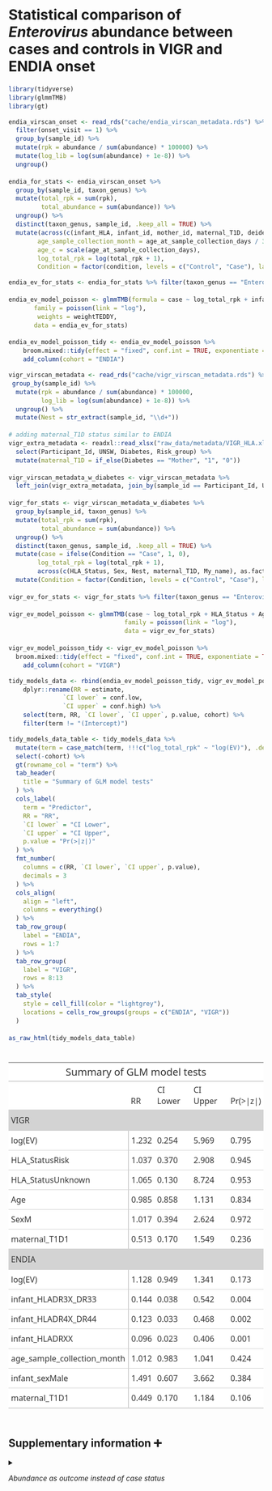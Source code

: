 
# Statistical comparison of *Enterovirus* abundance between cases and controls in VIGR and ENDIA onset

``` r
library(tidyverse)
library(glmmTMB)
library(gt)
```

``` r
endia_virscan_onset <- read_rds("cache/endia_virscan_metadata.rds") %>% 
  filter(onset_visit == 1) %>% 
  group_by(sample_id) %>% 
  mutate(rpk = abundance / sum(abundance) * 100000) %>% 
  mutate(log_lib = log(sum(abundance) + 1e-8)) %>% 
  ungroup()

endia_for_stats <- endia_virscan_onset %>% 
  group_by(sample_id, taxon_genus) %>% 
  mutate(total_rpk = sum(rpk),
         total_abundance = sum(abundance)) %>% 
  ungroup() %>% 
  distinct(taxon_genus, sample_id, .keep_all = TRUE) %>% 
  mutate(across(c(infant_HLA, infant_id, mother_id, maternal_T1D, deidentified_nest_id_new, infant_sex), as.factor),
        age_sample_collection_month = age_at_sample_collection_days / 365 * 12,
        age_c = scale(age_at_sample_collection_days),
        log_total_rpk = log(total_rpk + 1),
        Condition = factor(condition, levels = c("Control", "Case"), labels = c("Control", "Case")))
```

``` r
endia_ev_for_stats <- endia_for_stats %>% filter(taxon_genus == "Enterovirus")

endia_ev_model_poisson <- glmmTMB(formula = case ~ log_total_rpk + infant_HLA + age_sample_collection_month + infant_sex + maternal_T1D + (1|deidentified_nest_id_new) + (1|mother_id),
       family = poisson(link = "log"),
        weights = weightTEDDY,
       data = endia_ev_for_stats)

endia_ev_model_poisson_tidy <- endia_ev_model_poisson %>%
    broom.mixed::tidy(effect = "fixed", conf.int = TRUE, exponentiate = TRUE) %>% 
    add_column(cohort = "ENDIA")
```

``` r
vigr_virscan_metadata <- read_rds("cache/vigr_virscan_metadata.rds") %>% 
 group_by(sample_id) %>% 
  mutate(rpk = abundance / sum(abundance) * 100000,
         log_lib = log(sum(abundance) + 1e-8)) %>% 
  ungroup() %>% 
  mutate(Nest = str_extract(sample_id, "\\d+"))

# adding maternal_T1D status similar to ENDIA
vigr_extra_metadata <- readxl::read_xlsx("raw_data/metadata/VIGR_HLA.xlsx") %>% 
  select(Participant_Id, UNSW, Diabetes, Risk_group) %>% 
  mutate(maternal_T1D = if_else(Diabetes == "Mother", "1", "0"))

vigr_virscan_metadata_w_diabetes <- vigr_virscan_metadata %>% 
  left_join(vigr_extra_metadata, join_by(sample_id == Participant_Id, UNSW))

vigr_for_stats <- vigr_virscan_metadata_w_diabetes %>% 
  group_by(sample_id, taxon_genus) %>%
  mutate(total_rpk = sum(rpk),
         total_abundance = sum(abundance)) %>% 
  ungroup() %>% 
  distinct(taxon_genus, sample_id, .keep_all = TRUE) %>% 
  mutate(case = ifelse(Condition == "Case", 1, 0),
        log_total_rpk = log(total_rpk + 1),
        across(c(HLA_Status, Sex, Nest, maternal_T1D, My_name), as.factor)) %>% 
  mutate(Condition = factor(Condition, levels = c("Control", "Case"), labels = c("Control", "Case")))

vigr_ev_for_stats <- vigr_for_stats %>% filter(taxon_genus == "Enterovirus")

vigr_ev_model_poisson <- glmmTMB(case ~ log_total_rpk + HLA_Status + Age + Sex + maternal_T1D + (1|Nest) + (1|My_name),
                                family = poisson(link = "log"),
                                data = vigr_ev_for_stats)

vigr_ev_model_poisson_tidy <- vigr_ev_model_poisson %>%  
  broom.mixed::tidy(effect = "fixed", conf.int = TRUE, exponentiate = TRUE) %>% 
    add_column(cohort = "VIGR")
```

``` r
tidy_models_data <- rbind(endia_ev_model_poisson_tidy, vigr_ev_model_poisson_tidy) %>% 
    dplyr::rename(RR = estimate,
               `CI lower` = conf.low,
               `CI upper` = conf.high) %>% 
    select(term, RR, `CI lower`, `CI upper`, p.value, cohort) %>% 
    filter(term != "(Intercept)")
```

``` r
tidy_models_data_table <- tidy_models_data %>%
  mutate(term = case_match(term, !!!c("log_total_rpk" ~ "log(EV)"), .default = term)) %>% 
  select(-cohort) %>% 
  gt(rowname_col = "term") %>%
  tab_header(
    title = "Summary of GLM model tests"
  ) %>%
  cols_label(
    term = "Predictor",
    RR = "RR",
    `CI lower` = "CI Lower",
    `CI upper` = "CI Upper",
    p.value = "Pr(>|z|)"
  ) %>%
  fmt_number(
    columns = c(RR, `CI lower`, `CI upper`, p.value),
    decimals = 3
  ) %>%
  cols_align(
    align = "left",
    columns = everything()
  ) %>% 
  tab_row_group(
    label = "ENDIA",
    rows = 1:7
  ) %>% 
  tab_row_group(
    label = "VIGR",
    rows = 8:13
  ) %>% 
  tab_style(
    style = cell_fill(color = "lightgrey"),
    locations = cells_row_groups(groups = c("ENDIA", "VIGR"))
  )

as_raw_html(tidy_models_data_table)
```

<div id="glxpetxlek" style="padding-left:0px;padding-right:0px;padding-top:10px;padding-bottom:10px;overflow-x:auto;overflow-y:auto;width:auto;height:auto;">
  &#10;  <table class="gt_table" data-quarto-disable-processing="false" data-quarto-bootstrap="false" style="-webkit-font-smoothing: antialiased; -moz-osx-font-smoothing: grayscale; font-family: system-ui, 'Segoe UI', Roboto, Helvetica, Arial, sans-serif, 'Apple Color Emoji', 'Segoe UI Emoji', 'Segoe UI Symbol', 'Noto Color Emoji'; display: table; border-collapse: collapse; line-height: normal; margin-left: auto; margin-right: auto; color: #333333; font-size: 16px; font-weight: normal; font-style: normal; background-color: #FFFFFF; width: auto; border-top-style: solid; border-top-width: 2px; border-top-color: #A8A8A8; border-right-style: none; border-right-width: 2px; border-right-color: #D3D3D3; border-bottom-style: solid; border-bottom-width: 2px; border-bottom-color: #A8A8A8; border-left-style: none; border-left-width: 2px; border-left-color: #D3D3D3;" bgcolor="#FFFFFF">
  <thead style="border-style: none;">
    <tr class="gt_heading" style="border-style: none; background-color: #FFFFFF; text-align: center; border-bottom-color: #FFFFFF; border-left-style: none; border-left-width: 1px; border-left-color: #D3D3D3; border-right-style: none; border-right-width: 1px; border-right-color: #D3D3D3;" bgcolor="#FFFFFF" align="center">
      <td colspan="5" class="gt_heading gt_title gt_font_normal gt_bottom_border" style="border-style: none; color: #333333; font-size: 125%; padding-top: 4px; padding-bottom: 4px; padding-left: 5px; padding-right: 5px; background-color: #FFFFFF; text-align: center; border-left-style: none; border-left-width: 1px; border-left-color: #D3D3D3; border-right-style: none; border-right-width: 1px; border-right-color: #D3D3D3; border-bottom-style: solid; border-bottom-width: 2px; border-bottom-color: #D3D3D3; font-weight: normal;" bgcolor="#FFFFFF" align="center">Summary of GLM model tests</td>
    </tr>
    &#10;    <tr class="gt_col_headings" style="border-style: none; border-top-style: solid; border-top-width: 2px; border-top-color: #D3D3D3; border-bottom-style: solid; border-bottom-width: 2px; border-bottom-color: #D3D3D3; border-left-style: none; border-left-width: 1px; border-left-color: #D3D3D3; border-right-style: none; border-right-width: 1px; border-right-color: #D3D3D3;">
      <th class="gt_col_heading gt_columns_bottom_border gt_left" rowspan="1" colspan="1" scope="col" id="a::stub" style="border-style: none; color: #333333; background-color: #FFFFFF; font-size: 100%; font-weight: normal; text-transform: inherit; border-left-style: none; border-left-width: 1px; border-left-color: #D3D3D3; border-right-style: none; border-right-width: 1px; border-right-color: #D3D3D3; vertical-align: bottom; padding-top: 5px; padding-bottom: 6px; padding-left: 5px; padding-right: 5px; overflow-x: hidden; text-align: left;" bgcolor="#FFFFFF" valign="bottom" align="left"></th>
      <th class="gt_col_heading gt_columns_bottom_border gt_left" rowspan="1" colspan="1" scope="col" id="RR" style="border-style: none; color: #333333; background-color: #FFFFFF; font-size: 100%; font-weight: normal; text-transform: inherit; border-left-style: none; border-left-width: 1px; border-left-color: #D3D3D3; border-right-style: none; border-right-width: 1px; border-right-color: #D3D3D3; vertical-align: bottom; padding-top: 5px; padding-bottom: 6px; padding-left: 5px; padding-right: 5px; overflow-x: hidden; text-align: left;" bgcolor="#FFFFFF" valign="bottom" align="left">RR</th>
      <th class="gt_col_heading gt_columns_bottom_border gt_left" rowspan="1" colspan="1" scope="col" id="CI-lower" style="border-style: none; color: #333333; background-color: #FFFFFF; font-size: 100%; font-weight: normal; text-transform: inherit; border-left-style: none; border-left-width: 1px; border-left-color: #D3D3D3; border-right-style: none; border-right-width: 1px; border-right-color: #D3D3D3; vertical-align: bottom; padding-top: 5px; padding-bottom: 6px; padding-left: 5px; padding-right: 5px; overflow-x: hidden; text-align: left;" bgcolor="#FFFFFF" valign="bottom" align="left">CI Lower</th>
      <th class="gt_col_heading gt_columns_bottom_border gt_left" rowspan="1" colspan="1" scope="col" id="CI-upper" style="border-style: none; color: #333333; background-color: #FFFFFF; font-size: 100%; font-weight: normal; text-transform: inherit; border-left-style: none; border-left-width: 1px; border-left-color: #D3D3D3; border-right-style: none; border-right-width: 1px; border-right-color: #D3D3D3; vertical-align: bottom; padding-top: 5px; padding-bottom: 6px; padding-left: 5px; padding-right: 5px; overflow-x: hidden; text-align: left;" bgcolor="#FFFFFF" valign="bottom" align="left">CI Upper</th>
      <th class="gt_col_heading gt_columns_bottom_border gt_left" rowspan="1" colspan="1" scope="col" id="p.value" style="border-style: none; color: #333333; background-color: #FFFFFF; font-size: 100%; font-weight: normal; text-transform: inherit; border-left-style: none; border-left-width: 1px; border-left-color: #D3D3D3; border-right-style: none; border-right-width: 1px; border-right-color: #D3D3D3; vertical-align: bottom; padding-top: 5px; padding-bottom: 6px; padding-left: 5px; padding-right: 5px; overflow-x: hidden; text-align: left;" bgcolor="#FFFFFF" valign="bottom" align="left">Pr(&gt;|z|)</th>
    </tr>
  </thead>
  <tbody class="gt_table_body" style="border-style: none; border-top-style: solid; border-top-width: 2px; border-top-color: #D3D3D3; border-bottom-style: solid; border-bottom-width: 2px; border-bottom-color: #D3D3D3;">
    <tr class="gt_group_heading_row" style="border-style: none;">
      <th colspan="5" class="gt_group_heading" style="border-style: none; padding-top: 8px; padding-bottom: 8px; padding-left: 5px; padding-right: 5px; color: #333333; font-size: 100%; font-weight: initial; text-transform: inherit; border-top-style: solid; border-top-width: 2px; border-top-color: #D3D3D3; border-bottom-style: solid; border-bottom-width: 2px; border-bottom-color: #D3D3D3; border-left-style: none; border-left-width: 1px; border-left-color: #D3D3D3; border-right-style: none; border-right-width: 1px; border-right-color: #D3D3D3; vertical-align: middle; text-align: left; background-color: #D3D3D3;" scope="colgroup" id="VIGR" bgcolor="#D3D3D3" valign="middle" align="left">VIGR</th>
    </tr>
    <tr class="gt_row_group_first" style="border-style: none;"><th id="stub_1_1" scope="row" class="gt_row gt_left gt_stub" style="border-style: none; padding-top: 8px; padding-bottom: 8px; margin: 10px; border-top-style: solid; border-top-color: #D3D3D3; border-left-style: none; border-left-width: 1px; border-left-color: #D3D3D3; vertical-align: middle; overflow-x: hidden; color: #333333; background-color: #FFFFFF; font-size: 100%; font-weight: initial; text-transform: inherit; border-right-style: solid; border-right-width: 2px; border-right-color: #D3D3D3; padding-left: 5px; padding-right: 5px; text-align: left; border-top-width: 2px;" valign="middle" bgcolor="#FFFFFF" align="left">log(EV)</th>
<td headers="VIGR stub_1_1 RR" class="gt_row gt_left" style="border-style: none; padding-top: 8px; padding-bottom: 8px; padding-left: 5px; padding-right: 5px; margin: 10px; border-top-style: solid; border-top-color: #D3D3D3; border-left-style: none; border-left-width: 1px; border-left-color: #D3D3D3; border-right-style: none; border-right-width: 1px; border-right-color: #D3D3D3; vertical-align: middle; overflow-x: hidden; text-align: left; border-top-width: 2px;" valign="middle" align="left">1.232</td>
<td headers="VIGR stub_1_1 CI lower" class="gt_row gt_left" style="border-style: none; padding-top: 8px; padding-bottom: 8px; padding-left: 5px; padding-right: 5px; margin: 10px; border-top-style: solid; border-top-color: #D3D3D3; border-left-style: none; border-left-width: 1px; border-left-color: #D3D3D3; border-right-style: none; border-right-width: 1px; border-right-color: #D3D3D3; vertical-align: middle; overflow-x: hidden; text-align: left; border-top-width: 2px;" valign="middle" align="left">0.254</td>
<td headers="VIGR stub_1_1 CI upper" class="gt_row gt_left" style="border-style: none; padding-top: 8px; padding-bottom: 8px; padding-left: 5px; padding-right: 5px; margin: 10px; border-top-style: solid; border-top-color: #D3D3D3; border-left-style: none; border-left-width: 1px; border-left-color: #D3D3D3; border-right-style: none; border-right-width: 1px; border-right-color: #D3D3D3; vertical-align: middle; overflow-x: hidden; text-align: left; border-top-width: 2px;" valign="middle" align="left">5.969</td>
<td headers="VIGR stub_1_1 p.value" class="gt_row gt_left" style="border-style: none; padding-top: 8px; padding-bottom: 8px; padding-left: 5px; padding-right: 5px; margin: 10px; border-top-style: solid; border-top-color: #D3D3D3; border-left-style: none; border-left-width: 1px; border-left-color: #D3D3D3; border-right-style: none; border-right-width: 1px; border-right-color: #D3D3D3; vertical-align: middle; overflow-x: hidden; text-align: left; border-top-width: 2px;" valign="middle" align="left">0.795</td></tr>
    <tr style="border-style: none;"><th id="stub_1_2" scope="row" class="gt_row gt_left gt_stub" style="border-style: none; padding-top: 8px; padding-bottom: 8px; margin: 10px; border-top-style: solid; border-top-width: 1px; border-top-color: #D3D3D3; border-left-style: none; border-left-width: 1px; border-left-color: #D3D3D3; vertical-align: middle; overflow-x: hidden; color: #333333; background-color: #FFFFFF; font-size: 100%; font-weight: initial; text-transform: inherit; border-right-style: solid; border-right-width: 2px; border-right-color: #D3D3D3; padding-left: 5px; padding-right: 5px; text-align: left;" valign="middle" bgcolor="#FFFFFF" align="left">HLA_StatusRisk</th>
<td headers="VIGR stub_1_2 RR" class="gt_row gt_left" style="border-style: none; padding-top: 8px; padding-bottom: 8px; padding-left: 5px; padding-right: 5px; margin: 10px; border-top-style: solid; border-top-width: 1px; border-top-color: #D3D3D3; border-left-style: none; border-left-width: 1px; border-left-color: #D3D3D3; border-right-style: none; border-right-width: 1px; border-right-color: #D3D3D3; vertical-align: middle; overflow-x: hidden; text-align: left;" valign="middle" align="left">1.037</td>
<td headers="VIGR stub_1_2 CI lower" class="gt_row gt_left" style="border-style: none; padding-top: 8px; padding-bottom: 8px; padding-left: 5px; padding-right: 5px; margin: 10px; border-top-style: solid; border-top-width: 1px; border-top-color: #D3D3D3; border-left-style: none; border-left-width: 1px; border-left-color: #D3D3D3; border-right-style: none; border-right-width: 1px; border-right-color: #D3D3D3; vertical-align: middle; overflow-x: hidden; text-align: left;" valign="middle" align="left">0.370</td>
<td headers="VIGR stub_1_2 CI upper" class="gt_row gt_left" style="border-style: none; padding-top: 8px; padding-bottom: 8px; padding-left: 5px; padding-right: 5px; margin: 10px; border-top-style: solid; border-top-width: 1px; border-top-color: #D3D3D3; border-left-style: none; border-left-width: 1px; border-left-color: #D3D3D3; border-right-style: none; border-right-width: 1px; border-right-color: #D3D3D3; vertical-align: middle; overflow-x: hidden; text-align: left;" valign="middle" align="left">2.908</td>
<td headers="VIGR stub_1_2 p.value" class="gt_row gt_left" style="border-style: none; padding-top: 8px; padding-bottom: 8px; padding-left: 5px; padding-right: 5px; margin: 10px; border-top-style: solid; border-top-width: 1px; border-top-color: #D3D3D3; border-left-style: none; border-left-width: 1px; border-left-color: #D3D3D3; border-right-style: none; border-right-width: 1px; border-right-color: #D3D3D3; vertical-align: middle; overflow-x: hidden; text-align: left;" valign="middle" align="left">0.945</td></tr>
    <tr style="border-style: none;"><th id="stub_1_3" scope="row" class="gt_row gt_left gt_stub" style="border-style: none; padding-top: 8px; padding-bottom: 8px; margin: 10px; border-top-style: solid; border-top-width: 1px; border-top-color: #D3D3D3; border-left-style: none; border-left-width: 1px; border-left-color: #D3D3D3; vertical-align: middle; overflow-x: hidden; color: #333333; background-color: #FFFFFF; font-size: 100%; font-weight: initial; text-transform: inherit; border-right-style: solid; border-right-width: 2px; border-right-color: #D3D3D3; padding-left: 5px; padding-right: 5px; text-align: left;" valign="middle" bgcolor="#FFFFFF" align="left">HLA_StatusUnknown</th>
<td headers="VIGR stub_1_3 RR" class="gt_row gt_left" style="border-style: none; padding-top: 8px; padding-bottom: 8px; padding-left: 5px; padding-right: 5px; margin: 10px; border-top-style: solid; border-top-width: 1px; border-top-color: #D3D3D3; border-left-style: none; border-left-width: 1px; border-left-color: #D3D3D3; border-right-style: none; border-right-width: 1px; border-right-color: #D3D3D3; vertical-align: middle; overflow-x: hidden; text-align: left;" valign="middle" align="left">1.065</td>
<td headers="VIGR stub_1_3 CI lower" class="gt_row gt_left" style="border-style: none; padding-top: 8px; padding-bottom: 8px; padding-left: 5px; padding-right: 5px; margin: 10px; border-top-style: solid; border-top-width: 1px; border-top-color: #D3D3D3; border-left-style: none; border-left-width: 1px; border-left-color: #D3D3D3; border-right-style: none; border-right-width: 1px; border-right-color: #D3D3D3; vertical-align: middle; overflow-x: hidden; text-align: left;" valign="middle" align="left">0.130</td>
<td headers="VIGR stub_1_3 CI upper" class="gt_row gt_left" style="border-style: none; padding-top: 8px; padding-bottom: 8px; padding-left: 5px; padding-right: 5px; margin: 10px; border-top-style: solid; border-top-width: 1px; border-top-color: #D3D3D3; border-left-style: none; border-left-width: 1px; border-left-color: #D3D3D3; border-right-style: none; border-right-width: 1px; border-right-color: #D3D3D3; vertical-align: middle; overflow-x: hidden; text-align: left;" valign="middle" align="left">8.724</td>
<td headers="VIGR stub_1_3 p.value" class="gt_row gt_left" style="border-style: none; padding-top: 8px; padding-bottom: 8px; padding-left: 5px; padding-right: 5px; margin: 10px; border-top-style: solid; border-top-width: 1px; border-top-color: #D3D3D3; border-left-style: none; border-left-width: 1px; border-left-color: #D3D3D3; border-right-style: none; border-right-width: 1px; border-right-color: #D3D3D3; vertical-align: middle; overflow-x: hidden; text-align: left;" valign="middle" align="left">0.953</td></tr>
    <tr style="border-style: none;"><th id="stub_1_4" scope="row" class="gt_row gt_left gt_stub" style="border-style: none; padding-top: 8px; padding-bottom: 8px; margin: 10px; border-top-style: solid; border-top-width: 1px; border-top-color: #D3D3D3; border-left-style: none; border-left-width: 1px; border-left-color: #D3D3D3; vertical-align: middle; overflow-x: hidden; color: #333333; background-color: #FFFFFF; font-size: 100%; font-weight: initial; text-transform: inherit; border-right-style: solid; border-right-width: 2px; border-right-color: #D3D3D3; padding-left: 5px; padding-right: 5px; text-align: left;" valign="middle" bgcolor="#FFFFFF" align="left">Age</th>
<td headers="VIGR stub_1_4 RR" class="gt_row gt_left" style="border-style: none; padding-top: 8px; padding-bottom: 8px; padding-left: 5px; padding-right: 5px; margin: 10px; border-top-style: solid; border-top-width: 1px; border-top-color: #D3D3D3; border-left-style: none; border-left-width: 1px; border-left-color: #D3D3D3; border-right-style: none; border-right-width: 1px; border-right-color: #D3D3D3; vertical-align: middle; overflow-x: hidden; text-align: left;" valign="middle" align="left">0.985</td>
<td headers="VIGR stub_1_4 CI lower" class="gt_row gt_left" style="border-style: none; padding-top: 8px; padding-bottom: 8px; padding-left: 5px; padding-right: 5px; margin: 10px; border-top-style: solid; border-top-width: 1px; border-top-color: #D3D3D3; border-left-style: none; border-left-width: 1px; border-left-color: #D3D3D3; border-right-style: none; border-right-width: 1px; border-right-color: #D3D3D3; vertical-align: middle; overflow-x: hidden; text-align: left;" valign="middle" align="left">0.858</td>
<td headers="VIGR stub_1_4 CI upper" class="gt_row gt_left" style="border-style: none; padding-top: 8px; padding-bottom: 8px; padding-left: 5px; padding-right: 5px; margin: 10px; border-top-style: solid; border-top-width: 1px; border-top-color: #D3D3D3; border-left-style: none; border-left-width: 1px; border-left-color: #D3D3D3; border-right-style: none; border-right-width: 1px; border-right-color: #D3D3D3; vertical-align: middle; overflow-x: hidden; text-align: left;" valign="middle" align="left">1.131</td>
<td headers="VIGR stub_1_4 p.value" class="gt_row gt_left" style="border-style: none; padding-top: 8px; padding-bottom: 8px; padding-left: 5px; padding-right: 5px; margin: 10px; border-top-style: solid; border-top-width: 1px; border-top-color: #D3D3D3; border-left-style: none; border-left-width: 1px; border-left-color: #D3D3D3; border-right-style: none; border-right-width: 1px; border-right-color: #D3D3D3; vertical-align: middle; overflow-x: hidden; text-align: left;" valign="middle" align="left">0.834</td></tr>
    <tr style="border-style: none;"><th id="stub_1_5" scope="row" class="gt_row gt_left gt_stub" style="border-style: none; padding-top: 8px; padding-bottom: 8px; margin: 10px; border-top-style: solid; border-top-width: 1px; border-top-color: #D3D3D3; border-left-style: none; border-left-width: 1px; border-left-color: #D3D3D3; vertical-align: middle; overflow-x: hidden; color: #333333; background-color: #FFFFFF; font-size: 100%; font-weight: initial; text-transform: inherit; border-right-style: solid; border-right-width: 2px; border-right-color: #D3D3D3; padding-left: 5px; padding-right: 5px; text-align: left;" valign="middle" bgcolor="#FFFFFF" align="left">SexM</th>
<td headers="VIGR stub_1_5 RR" class="gt_row gt_left" style="border-style: none; padding-top: 8px; padding-bottom: 8px; padding-left: 5px; padding-right: 5px; margin: 10px; border-top-style: solid; border-top-width: 1px; border-top-color: #D3D3D3; border-left-style: none; border-left-width: 1px; border-left-color: #D3D3D3; border-right-style: none; border-right-width: 1px; border-right-color: #D3D3D3; vertical-align: middle; overflow-x: hidden; text-align: left;" valign="middle" align="left">1.017</td>
<td headers="VIGR stub_1_5 CI lower" class="gt_row gt_left" style="border-style: none; padding-top: 8px; padding-bottom: 8px; padding-left: 5px; padding-right: 5px; margin: 10px; border-top-style: solid; border-top-width: 1px; border-top-color: #D3D3D3; border-left-style: none; border-left-width: 1px; border-left-color: #D3D3D3; border-right-style: none; border-right-width: 1px; border-right-color: #D3D3D3; vertical-align: middle; overflow-x: hidden; text-align: left;" valign="middle" align="left">0.394</td>
<td headers="VIGR stub_1_5 CI upper" class="gt_row gt_left" style="border-style: none; padding-top: 8px; padding-bottom: 8px; padding-left: 5px; padding-right: 5px; margin: 10px; border-top-style: solid; border-top-width: 1px; border-top-color: #D3D3D3; border-left-style: none; border-left-width: 1px; border-left-color: #D3D3D3; border-right-style: none; border-right-width: 1px; border-right-color: #D3D3D3; vertical-align: middle; overflow-x: hidden; text-align: left;" valign="middle" align="left">2.624</td>
<td headers="VIGR stub_1_5 p.value" class="gt_row gt_left" style="border-style: none; padding-top: 8px; padding-bottom: 8px; padding-left: 5px; padding-right: 5px; margin: 10px; border-top-style: solid; border-top-width: 1px; border-top-color: #D3D3D3; border-left-style: none; border-left-width: 1px; border-left-color: #D3D3D3; border-right-style: none; border-right-width: 1px; border-right-color: #D3D3D3; vertical-align: middle; overflow-x: hidden; text-align: left;" valign="middle" align="left">0.972</td></tr>
    <tr style="border-style: none;"><th id="stub_1_6" scope="row" class="gt_row gt_left gt_stub" style="border-style: none; padding-top: 8px; padding-bottom: 8px; margin: 10px; border-top-style: solid; border-top-width: 1px; border-top-color: #D3D3D3; border-left-style: none; border-left-width: 1px; border-left-color: #D3D3D3; vertical-align: middle; overflow-x: hidden; color: #333333; background-color: #FFFFFF; font-size: 100%; font-weight: initial; text-transform: inherit; border-right-style: solid; border-right-width: 2px; border-right-color: #D3D3D3; padding-left: 5px; padding-right: 5px; text-align: left;" valign="middle" bgcolor="#FFFFFF" align="left">maternal_T1D1</th>
<td headers="VIGR stub_1_6 RR" class="gt_row gt_left" style="border-style: none; padding-top: 8px; padding-bottom: 8px; padding-left: 5px; padding-right: 5px; margin: 10px; border-top-style: solid; border-top-width: 1px; border-top-color: #D3D3D3; border-left-style: none; border-left-width: 1px; border-left-color: #D3D3D3; border-right-style: none; border-right-width: 1px; border-right-color: #D3D3D3; vertical-align: middle; overflow-x: hidden; text-align: left;" valign="middle" align="left">0.513</td>
<td headers="VIGR stub_1_6 CI lower" class="gt_row gt_left" style="border-style: none; padding-top: 8px; padding-bottom: 8px; padding-left: 5px; padding-right: 5px; margin: 10px; border-top-style: solid; border-top-width: 1px; border-top-color: #D3D3D3; border-left-style: none; border-left-width: 1px; border-left-color: #D3D3D3; border-right-style: none; border-right-width: 1px; border-right-color: #D3D3D3; vertical-align: middle; overflow-x: hidden; text-align: left;" valign="middle" align="left">0.170</td>
<td headers="VIGR stub_1_6 CI upper" class="gt_row gt_left" style="border-style: none; padding-top: 8px; padding-bottom: 8px; padding-left: 5px; padding-right: 5px; margin: 10px; border-top-style: solid; border-top-width: 1px; border-top-color: #D3D3D3; border-left-style: none; border-left-width: 1px; border-left-color: #D3D3D3; border-right-style: none; border-right-width: 1px; border-right-color: #D3D3D3; vertical-align: middle; overflow-x: hidden; text-align: left;" valign="middle" align="left">1.549</td>
<td headers="VIGR stub_1_6 p.value" class="gt_row gt_left" style="border-style: none; padding-top: 8px; padding-bottom: 8px; padding-left: 5px; padding-right: 5px; margin: 10px; border-top-style: solid; border-top-width: 1px; border-top-color: #D3D3D3; border-left-style: none; border-left-width: 1px; border-left-color: #D3D3D3; border-right-style: none; border-right-width: 1px; border-right-color: #D3D3D3; vertical-align: middle; overflow-x: hidden; text-align: left;" valign="middle" align="left">0.236</td></tr>
    <tr class="gt_group_heading_row" style="border-style: none;">
      <th colspan="5" class="gt_group_heading" style="border-style: none; padding-top: 8px; padding-bottom: 8px; padding-left: 5px; padding-right: 5px; color: #333333; font-size: 100%; font-weight: initial; text-transform: inherit; border-top-style: solid; border-top-width: 2px; border-top-color: #D3D3D3; border-bottom-style: solid; border-bottom-width: 2px; border-bottom-color: #D3D3D3; border-left-style: none; border-left-width: 1px; border-left-color: #D3D3D3; border-right-style: none; border-right-width: 1px; border-right-color: #D3D3D3; vertical-align: middle; text-align: left; background-color: #D3D3D3;" scope="colgroup" id="ENDIA" bgcolor="#D3D3D3" valign="middle" align="left">ENDIA</th>
    </tr>
    <tr class="gt_row_group_first" style="border-style: none;"><th id="stub_1_7" scope="row" class="gt_row gt_left gt_stub" style="border-style: none; padding-top: 8px; padding-bottom: 8px; margin: 10px; border-top-style: solid; border-top-color: #D3D3D3; border-left-style: none; border-left-width: 1px; border-left-color: #D3D3D3; vertical-align: middle; overflow-x: hidden; color: #333333; background-color: #FFFFFF; font-size: 100%; font-weight: initial; text-transform: inherit; border-right-style: solid; border-right-width: 2px; border-right-color: #D3D3D3; padding-left: 5px; padding-right: 5px; text-align: left; border-top-width: 2px;" valign="middle" bgcolor="#FFFFFF" align="left">log(EV)</th>
<td headers="ENDIA stub_1_7 RR" class="gt_row gt_left" style="border-style: none; padding-top: 8px; padding-bottom: 8px; padding-left: 5px; padding-right: 5px; margin: 10px; border-top-style: solid; border-top-color: #D3D3D3; border-left-style: none; border-left-width: 1px; border-left-color: #D3D3D3; border-right-style: none; border-right-width: 1px; border-right-color: #D3D3D3; vertical-align: middle; overflow-x: hidden; text-align: left; border-top-width: 2px;" valign="middle" align="left">1.128</td>
<td headers="ENDIA stub_1_7 CI lower" class="gt_row gt_left" style="border-style: none; padding-top: 8px; padding-bottom: 8px; padding-left: 5px; padding-right: 5px; margin: 10px; border-top-style: solid; border-top-color: #D3D3D3; border-left-style: none; border-left-width: 1px; border-left-color: #D3D3D3; border-right-style: none; border-right-width: 1px; border-right-color: #D3D3D3; vertical-align: middle; overflow-x: hidden; text-align: left; border-top-width: 2px;" valign="middle" align="left">0.949</td>
<td headers="ENDIA stub_1_7 CI upper" class="gt_row gt_left" style="border-style: none; padding-top: 8px; padding-bottom: 8px; padding-left: 5px; padding-right: 5px; margin: 10px; border-top-style: solid; border-top-color: #D3D3D3; border-left-style: none; border-left-width: 1px; border-left-color: #D3D3D3; border-right-style: none; border-right-width: 1px; border-right-color: #D3D3D3; vertical-align: middle; overflow-x: hidden; text-align: left; border-top-width: 2px;" valign="middle" align="left">1.341</td>
<td headers="ENDIA stub_1_7 p.value" class="gt_row gt_left" style="border-style: none; padding-top: 8px; padding-bottom: 8px; padding-left: 5px; padding-right: 5px; margin: 10px; border-top-style: solid; border-top-color: #D3D3D3; border-left-style: none; border-left-width: 1px; border-left-color: #D3D3D3; border-right-style: none; border-right-width: 1px; border-right-color: #D3D3D3; vertical-align: middle; overflow-x: hidden; text-align: left; border-top-width: 2px;" valign="middle" align="left">0.173</td></tr>
    <tr style="border-style: none;"><th id="stub_1_8" scope="row" class="gt_row gt_left gt_stub" style="border-style: none; padding-top: 8px; padding-bottom: 8px; margin: 10px; border-top-style: solid; border-top-width: 1px; border-top-color: #D3D3D3; border-left-style: none; border-left-width: 1px; border-left-color: #D3D3D3; vertical-align: middle; overflow-x: hidden; color: #333333; background-color: #FFFFFF; font-size: 100%; font-weight: initial; text-transform: inherit; border-right-style: solid; border-right-width: 2px; border-right-color: #D3D3D3; padding-left: 5px; padding-right: 5px; text-align: left;" valign="middle" bgcolor="#FFFFFF" align="left">infant_HLADR3X_DR33</th>
<td headers="ENDIA stub_1_8 RR" class="gt_row gt_left" style="border-style: none; padding-top: 8px; padding-bottom: 8px; padding-left: 5px; padding-right: 5px; margin: 10px; border-top-style: solid; border-top-width: 1px; border-top-color: #D3D3D3; border-left-style: none; border-left-width: 1px; border-left-color: #D3D3D3; border-right-style: none; border-right-width: 1px; border-right-color: #D3D3D3; vertical-align: middle; overflow-x: hidden; text-align: left;" valign="middle" align="left">0.144</td>
<td headers="ENDIA stub_1_8 CI lower" class="gt_row gt_left" style="border-style: none; padding-top: 8px; padding-bottom: 8px; padding-left: 5px; padding-right: 5px; margin: 10px; border-top-style: solid; border-top-width: 1px; border-top-color: #D3D3D3; border-left-style: none; border-left-width: 1px; border-left-color: #D3D3D3; border-right-style: none; border-right-width: 1px; border-right-color: #D3D3D3; vertical-align: middle; overflow-x: hidden; text-align: left;" valign="middle" align="left">0.038</td>
<td headers="ENDIA stub_1_8 CI upper" class="gt_row gt_left" style="border-style: none; padding-top: 8px; padding-bottom: 8px; padding-left: 5px; padding-right: 5px; margin: 10px; border-top-style: solid; border-top-width: 1px; border-top-color: #D3D3D3; border-left-style: none; border-left-width: 1px; border-left-color: #D3D3D3; border-right-style: none; border-right-width: 1px; border-right-color: #D3D3D3; vertical-align: middle; overflow-x: hidden; text-align: left;" valign="middle" align="left">0.542</td>
<td headers="ENDIA stub_1_8 p.value" class="gt_row gt_left" style="border-style: none; padding-top: 8px; padding-bottom: 8px; padding-left: 5px; padding-right: 5px; margin: 10px; border-top-style: solid; border-top-width: 1px; border-top-color: #D3D3D3; border-left-style: none; border-left-width: 1px; border-left-color: #D3D3D3; border-right-style: none; border-right-width: 1px; border-right-color: #D3D3D3; vertical-align: middle; overflow-x: hidden; text-align: left;" valign="middle" align="left">0.004</td></tr>
    <tr style="border-style: none;"><th id="stub_1_9" scope="row" class="gt_row gt_left gt_stub" style="border-style: none; padding-top: 8px; padding-bottom: 8px; margin: 10px; border-top-style: solid; border-top-width: 1px; border-top-color: #D3D3D3; border-left-style: none; border-left-width: 1px; border-left-color: #D3D3D3; vertical-align: middle; overflow-x: hidden; color: #333333; background-color: #FFFFFF; font-size: 100%; font-weight: initial; text-transform: inherit; border-right-style: solid; border-right-width: 2px; border-right-color: #D3D3D3; padding-left: 5px; padding-right: 5px; text-align: left;" valign="middle" bgcolor="#FFFFFF" align="left">infant_HLADR4X_DR44</th>
<td headers="ENDIA stub_1_9 RR" class="gt_row gt_left" style="border-style: none; padding-top: 8px; padding-bottom: 8px; padding-left: 5px; padding-right: 5px; margin: 10px; border-top-style: solid; border-top-width: 1px; border-top-color: #D3D3D3; border-left-style: none; border-left-width: 1px; border-left-color: #D3D3D3; border-right-style: none; border-right-width: 1px; border-right-color: #D3D3D3; vertical-align: middle; overflow-x: hidden; text-align: left;" valign="middle" align="left">0.123</td>
<td headers="ENDIA stub_1_9 CI lower" class="gt_row gt_left" style="border-style: none; padding-top: 8px; padding-bottom: 8px; padding-left: 5px; padding-right: 5px; margin: 10px; border-top-style: solid; border-top-width: 1px; border-top-color: #D3D3D3; border-left-style: none; border-left-width: 1px; border-left-color: #D3D3D3; border-right-style: none; border-right-width: 1px; border-right-color: #D3D3D3; vertical-align: middle; overflow-x: hidden; text-align: left;" valign="middle" align="left">0.033</td>
<td headers="ENDIA stub_1_9 CI upper" class="gt_row gt_left" style="border-style: none; padding-top: 8px; padding-bottom: 8px; padding-left: 5px; padding-right: 5px; margin: 10px; border-top-style: solid; border-top-width: 1px; border-top-color: #D3D3D3; border-left-style: none; border-left-width: 1px; border-left-color: #D3D3D3; border-right-style: none; border-right-width: 1px; border-right-color: #D3D3D3; vertical-align: middle; overflow-x: hidden; text-align: left;" valign="middle" align="left">0.468</td>
<td headers="ENDIA stub_1_9 p.value" class="gt_row gt_left" style="border-style: none; padding-top: 8px; padding-bottom: 8px; padding-left: 5px; padding-right: 5px; margin: 10px; border-top-style: solid; border-top-width: 1px; border-top-color: #D3D3D3; border-left-style: none; border-left-width: 1px; border-left-color: #D3D3D3; border-right-style: none; border-right-width: 1px; border-right-color: #D3D3D3; vertical-align: middle; overflow-x: hidden; text-align: left;" valign="middle" align="left">0.002</td></tr>
    <tr style="border-style: none;"><th id="stub_1_10" scope="row" class="gt_row gt_left gt_stub" style="border-style: none; padding-top: 8px; padding-bottom: 8px; margin: 10px; border-top-style: solid; border-top-width: 1px; border-top-color: #D3D3D3; border-left-style: none; border-left-width: 1px; border-left-color: #D3D3D3; vertical-align: middle; overflow-x: hidden; color: #333333; background-color: #FFFFFF; font-size: 100%; font-weight: initial; text-transform: inherit; border-right-style: solid; border-right-width: 2px; border-right-color: #D3D3D3; padding-left: 5px; padding-right: 5px; text-align: left;" valign="middle" bgcolor="#FFFFFF" align="left">infant_HLADRXX</th>
<td headers="ENDIA stub_1_10 RR" class="gt_row gt_left" style="border-style: none; padding-top: 8px; padding-bottom: 8px; padding-left: 5px; padding-right: 5px; margin: 10px; border-top-style: solid; border-top-width: 1px; border-top-color: #D3D3D3; border-left-style: none; border-left-width: 1px; border-left-color: #D3D3D3; border-right-style: none; border-right-width: 1px; border-right-color: #D3D3D3; vertical-align: middle; overflow-x: hidden; text-align: left;" valign="middle" align="left">0.096</td>
<td headers="ENDIA stub_1_10 CI lower" class="gt_row gt_left" style="border-style: none; padding-top: 8px; padding-bottom: 8px; padding-left: 5px; padding-right: 5px; margin: 10px; border-top-style: solid; border-top-width: 1px; border-top-color: #D3D3D3; border-left-style: none; border-left-width: 1px; border-left-color: #D3D3D3; border-right-style: none; border-right-width: 1px; border-right-color: #D3D3D3; vertical-align: middle; overflow-x: hidden; text-align: left;" valign="middle" align="left">0.023</td>
<td headers="ENDIA stub_1_10 CI upper" class="gt_row gt_left" style="border-style: none; padding-top: 8px; padding-bottom: 8px; padding-left: 5px; padding-right: 5px; margin: 10px; border-top-style: solid; border-top-width: 1px; border-top-color: #D3D3D3; border-left-style: none; border-left-width: 1px; border-left-color: #D3D3D3; border-right-style: none; border-right-width: 1px; border-right-color: #D3D3D3; vertical-align: middle; overflow-x: hidden; text-align: left;" valign="middle" align="left">0.406</td>
<td headers="ENDIA stub_1_10 p.value" class="gt_row gt_left" style="border-style: none; padding-top: 8px; padding-bottom: 8px; padding-left: 5px; padding-right: 5px; margin: 10px; border-top-style: solid; border-top-width: 1px; border-top-color: #D3D3D3; border-left-style: none; border-left-width: 1px; border-left-color: #D3D3D3; border-right-style: none; border-right-width: 1px; border-right-color: #D3D3D3; vertical-align: middle; overflow-x: hidden; text-align: left;" valign="middle" align="left">0.001</td></tr>
    <tr style="border-style: none;"><th id="stub_1_11" scope="row" class="gt_row gt_left gt_stub" style="border-style: none; padding-top: 8px; padding-bottom: 8px; margin: 10px; border-top-style: solid; border-top-width: 1px; border-top-color: #D3D3D3; border-left-style: none; border-left-width: 1px; border-left-color: #D3D3D3; vertical-align: middle; overflow-x: hidden; color: #333333; background-color: #FFFFFF; font-size: 100%; font-weight: initial; text-transform: inherit; border-right-style: solid; border-right-width: 2px; border-right-color: #D3D3D3; padding-left: 5px; padding-right: 5px; text-align: left;" valign="middle" bgcolor="#FFFFFF" align="left">age_sample_collection_month</th>
<td headers="ENDIA stub_1_11 RR" class="gt_row gt_left" style="border-style: none; padding-top: 8px; padding-bottom: 8px; padding-left: 5px; padding-right: 5px; margin: 10px; border-top-style: solid; border-top-width: 1px; border-top-color: #D3D3D3; border-left-style: none; border-left-width: 1px; border-left-color: #D3D3D3; border-right-style: none; border-right-width: 1px; border-right-color: #D3D3D3; vertical-align: middle; overflow-x: hidden; text-align: left;" valign="middle" align="left">1.012</td>
<td headers="ENDIA stub_1_11 CI lower" class="gt_row gt_left" style="border-style: none; padding-top: 8px; padding-bottom: 8px; padding-left: 5px; padding-right: 5px; margin: 10px; border-top-style: solid; border-top-width: 1px; border-top-color: #D3D3D3; border-left-style: none; border-left-width: 1px; border-left-color: #D3D3D3; border-right-style: none; border-right-width: 1px; border-right-color: #D3D3D3; vertical-align: middle; overflow-x: hidden; text-align: left;" valign="middle" align="left">0.983</td>
<td headers="ENDIA stub_1_11 CI upper" class="gt_row gt_left" style="border-style: none; padding-top: 8px; padding-bottom: 8px; padding-left: 5px; padding-right: 5px; margin: 10px; border-top-style: solid; border-top-width: 1px; border-top-color: #D3D3D3; border-left-style: none; border-left-width: 1px; border-left-color: #D3D3D3; border-right-style: none; border-right-width: 1px; border-right-color: #D3D3D3; vertical-align: middle; overflow-x: hidden; text-align: left;" valign="middle" align="left">1.041</td>
<td headers="ENDIA stub_1_11 p.value" class="gt_row gt_left" style="border-style: none; padding-top: 8px; padding-bottom: 8px; padding-left: 5px; padding-right: 5px; margin: 10px; border-top-style: solid; border-top-width: 1px; border-top-color: #D3D3D3; border-left-style: none; border-left-width: 1px; border-left-color: #D3D3D3; border-right-style: none; border-right-width: 1px; border-right-color: #D3D3D3; vertical-align: middle; overflow-x: hidden; text-align: left;" valign="middle" align="left">0.424</td></tr>
    <tr style="border-style: none;"><th id="stub_1_12" scope="row" class="gt_row gt_left gt_stub" style="border-style: none; padding-top: 8px; padding-bottom: 8px; margin: 10px; border-top-style: solid; border-top-width: 1px; border-top-color: #D3D3D3; border-left-style: none; border-left-width: 1px; border-left-color: #D3D3D3; vertical-align: middle; overflow-x: hidden; color: #333333; background-color: #FFFFFF; font-size: 100%; font-weight: initial; text-transform: inherit; border-right-style: solid; border-right-width: 2px; border-right-color: #D3D3D3; padding-left: 5px; padding-right: 5px; text-align: left;" valign="middle" bgcolor="#FFFFFF" align="left">infant_sexMale</th>
<td headers="ENDIA stub_1_12 RR" class="gt_row gt_left" style="border-style: none; padding-top: 8px; padding-bottom: 8px; padding-left: 5px; padding-right: 5px; margin: 10px; border-top-style: solid; border-top-width: 1px; border-top-color: #D3D3D3; border-left-style: none; border-left-width: 1px; border-left-color: #D3D3D3; border-right-style: none; border-right-width: 1px; border-right-color: #D3D3D3; vertical-align: middle; overflow-x: hidden; text-align: left;" valign="middle" align="left">1.491</td>
<td headers="ENDIA stub_1_12 CI lower" class="gt_row gt_left" style="border-style: none; padding-top: 8px; padding-bottom: 8px; padding-left: 5px; padding-right: 5px; margin: 10px; border-top-style: solid; border-top-width: 1px; border-top-color: #D3D3D3; border-left-style: none; border-left-width: 1px; border-left-color: #D3D3D3; border-right-style: none; border-right-width: 1px; border-right-color: #D3D3D3; vertical-align: middle; overflow-x: hidden; text-align: left;" valign="middle" align="left">0.607</td>
<td headers="ENDIA stub_1_12 CI upper" class="gt_row gt_left" style="border-style: none; padding-top: 8px; padding-bottom: 8px; padding-left: 5px; padding-right: 5px; margin: 10px; border-top-style: solid; border-top-width: 1px; border-top-color: #D3D3D3; border-left-style: none; border-left-width: 1px; border-left-color: #D3D3D3; border-right-style: none; border-right-width: 1px; border-right-color: #D3D3D3; vertical-align: middle; overflow-x: hidden; text-align: left;" valign="middle" align="left">3.662</td>
<td headers="ENDIA stub_1_12 p.value" class="gt_row gt_left" style="border-style: none; padding-top: 8px; padding-bottom: 8px; padding-left: 5px; padding-right: 5px; margin: 10px; border-top-style: solid; border-top-width: 1px; border-top-color: #D3D3D3; border-left-style: none; border-left-width: 1px; border-left-color: #D3D3D3; border-right-style: none; border-right-width: 1px; border-right-color: #D3D3D3; vertical-align: middle; overflow-x: hidden; text-align: left;" valign="middle" align="left">0.384</td></tr>
    <tr style="border-style: none;"><th id="stub_1_13" scope="row" class="gt_row gt_left gt_stub" style="border-style: none; padding-top: 8px; padding-bottom: 8px; margin: 10px; border-top-style: solid; border-top-width: 1px; border-top-color: #D3D3D3; border-left-style: none; border-left-width: 1px; border-left-color: #D3D3D3; vertical-align: middle; overflow-x: hidden; color: #333333; background-color: #FFFFFF; font-size: 100%; font-weight: initial; text-transform: inherit; border-right-style: solid; border-right-width: 2px; border-right-color: #D3D3D3; padding-left: 5px; padding-right: 5px; text-align: left;" valign="middle" bgcolor="#FFFFFF" align="left">maternal_T1D1</th>
<td headers="ENDIA stub_1_13 RR" class="gt_row gt_left" style="border-style: none; padding-top: 8px; padding-bottom: 8px; padding-left: 5px; padding-right: 5px; margin: 10px; border-top-style: solid; border-top-width: 1px; border-top-color: #D3D3D3; border-left-style: none; border-left-width: 1px; border-left-color: #D3D3D3; border-right-style: none; border-right-width: 1px; border-right-color: #D3D3D3; vertical-align: middle; overflow-x: hidden; text-align: left;" valign="middle" align="left">0.449</td>
<td headers="ENDIA stub_1_13 CI lower" class="gt_row gt_left" style="border-style: none; padding-top: 8px; padding-bottom: 8px; padding-left: 5px; padding-right: 5px; margin: 10px; border-top-style: solid; border-top-width: 1px; border-top-color: #D3D3D3; border-left-style: none; border-left-width: 1px; border-left-color: #D3D3D3; border-right-style: none; border-right-width: 1px; border-right-color: #D3D3D3; vertical-align: middle; overflow-x: hidden; text-align: left;" valign="middle" align="left">0.170</td>
<td headers="ENDIA stub_1_13 CI upper" class="gt_row gt_left" style="border-style: none; padding-top: 8px; padding-bottom: 8px; padding-left: 5px; padding-right: 5px; margin: 10px; border-top-style: solid; border-top-width: 1px; border-top-color: #D3D3D3; border-left-style: none; border-left-width: 1px; border-left-color: #D3D3D3; border-right-style: none; border-right-width: 1px; border-right-color: #D3D3D3; vertical-align: middle; overflow-x: hidden; text-align: left;" valign="middle" align="left">1.184</td>
<td headers="ENDIA stub_1_13 p.value" class="gt_row gt_left" style="border-style: none; padding-top: 8px; padding-bottom: 8px; padding-left: 5px; padding-right: 5px; margin: 10px; border-top-style: solid; border-top-width: 1px; border-top-color: #D3D3D3; border-left-style: none; border-left-width: 1px; border-left-color: #D3D3D3; border-right-style: none; border-right-width: 1px; border-right-color: #D3D3D3; vertical-align: middle; overflow-x: hidden; text-align: left;" valign="middle" align="left">0.106</td></tr>
  </tbody>
  &#10;  
</table>
</div>

## Supplementary information :heavy_plus_sign:

<details>

<summary>

<i> Abundance as outcome instead of case status </i>
</summary>

### Enterovirus genus only for both ENDIA and VIGR

**ENDIA**

``` r
endia_ev_model_w_abundance <- glmmTMB(formula = total_abundance ~ Condition + infant_HLA + age_sample_collection_month + infant_sex + maternal_T1D + (1|deidentified_nest_id_new) + (1|mother_id),
       family = poisson(link = "log"),
        weights = weightTEDDY,
       data = endia_ev_for_stats)

endia_ev_model_w_abundance %>% summary()
```

    ##  Family: poisson  ( log )
    ## Formula:          
    ## total_abundance ~ Condition + infant_HLA + age_sample_collection_month +  
    ##     infant_sex + maternal_T1D + (1 | deidentified_nest_id_new) +  
    ##     (1 | mother_id)
    ## Data: endia_ev_for_stats
    ## Weights: weightTEDDY
    ## 
    ##       AIC       BIC    logLik -2*log(L)  df.resid 
    ##    5962.6    5992.0   -2971.3    5942.6       130 
    ## 
    ## Random effects:
    ## 
    ## Conditional model:
    ##  Groups                   Name        Variance Std.Dev.
    ##  deidentified_nest_id_new (Intercept) 2.922    1.709   
    ##  mother_id                (Intercept) 7.458    2.731   
    ## Number of obs: 140, groups:  deidentified_nest_id_new, 50; mother_id, 124
    ## 
    ## Conditional model:
    ##                             Estimate Std. Error z value Pr(>|z|)    
    ## (Intercept)                  3.06724    0.91005   3.370 0.000751 ***
    ## ConditionCase                0.73321    0.51432   1.426 0.153989    
    ## infant_HLADR3X_DR33          2.59258    0.80430   3.223 0.001267 ** 
    ## infant_HLADR4X_DR44          1.83812    0.76801   2.393 0.016695 *  
    ## infant_HLADRXX               1.06903    0.85093   1.256 0.209003    
    ## age_sample_collection_month  0.08519    0.02041   4.173 3.01e-05 ***
    ## infant_sexMale              -0.52257    0.62301  -0.839 0.401590    
    ## maternal_T1D1                0.03835    0.55757   0.069 0.945164    
    ## ---
    ## Signif. codes:  0 '***' 0.001 '**' 0.01 '*' 0.05 '.' 0.1 ' ' 1

``` r
endia_ev_model_w_abundance %>% 
  broom.mixed::tidy(effects = "fixed", conf.int = TRUE, exponentiate = TRUE) %>% 
  select(term, estimate, p.value, conf.low, conf.high)
```

    ## # A tibble: 8 × 5
    ##   term                        estimate   p.value conf.low conf.high
    ##   <chr>                          <dbl>     <dbl>    <dbl>     <dbl>
    ## 1 (Intercept)                   21.5   0.000751     3.61     128.  
    ## 2 ConditionCase                  2.08  0.154        0.760      5.70
    ## 3 infant_HLADR3X_DR33           13.4   0.00127      2.76      64.6 
    ## 4 infant_HLADR4X_DR44            6.28  0.0167       1.39      28.3 
    ## 5 infant_HLADRXX                 2.91  0.209        0.549     15.4 
    ## 6 age_sample_collection_month    1.09  0.0000301    1.05       1.13
    ## 7 infant_sexMale                 0.593 0.402        0.175      2.01
    ## 8 maternal_T1D1                  1.04  0.945        0.348      3.10

**VIGR**

``` r
vigr_ev_model_w_abundance <- glmmTMB(total_abundance ~ Condition + HLA_Status + Age + Sex + Diabetes + (1|Nest) + (1|My_name),
                                family = poisson(link = "log"),
                                offset = log_lib,
                                data = vigr_ev_for_stats) 

vigr_ev_model_w_abundance %>% summary()
```

    ##  Family: poisson  ( log )
    ## Formula:          
    ## total_abundance ~ Condition + HLA_Status + Age + Sex + Diabetes +  
    ##     (1 | Nest) + (1 | My_name)
    ## Data: vigr_ev_for_stats
    ##  Offset: log_lib
    ## 
    ##       AIC       BIC    logLik -2*log(L)  df.resid 
    ##     937.1     956.3    -457.6     915.1        31 
    ## 
    ## Random effects:
    ## 
    ## Conditional model:
    ##  Groups  Name        Variance  Std.Dev. 
    ##  Nest    (Intercept) 2.973e-09 5.453e-05
    ##  My_name (Intercept) 7.060e-02 2.657e-01
    ## Number of obs: 42, groups:  Nest, 21; My_name, 42
    ## 
    ## Conditional model:
    ##                   Estimate Std. Error z value Pr(>|z|)  
    ## (Intercept)       -0.22513    0.23108  -0.974   0.3299  
    ## ConditionCase      0.08435    0.08869   0.951   0.3415  
    ## HLA_StatusRisk    -0.13614    0.09895  -1.376   0.1688  
    ## HLA_StatusUnknown  0.31314    0.20602   1.520   0.1285  
    ## Age               -0.01415    0.01477  -0.958   0.3381  
    ## SexM              -0.01727    0.10068  -0.172   0.8638  
    ## DiabetesFather    -0.11254    0.17870  -0.630   0.5288  
    ## DiabetesMother    -0.38875    0.16865  -2.305   0.0212 *
    ## DiabetesSister    -0.41916    0.17318  -2.420   0.0155 *
    ## ---
    ## Signif. codes:  0 '***' 0.001 '**' 0.01 '*' 0.05 '.' 0.1 ' ' 1

``` r
vigr_ev_model_w_abundance %>% 
 broom.mixed::tidy(effects = "fixed", conf.int = TRUE, exponentiate = TRUE) %>% 
 select(term, estimate, p.value, conf.low, conf.high)
```

    ## # A tibble: 9 × 5
    ##   term              estimate p.value conf.low conf.high
    ##   <chr>                <dbl>   <dbl>    <dbl>     <dbl>
    ## 1 (Intercept)          0.798  0.330     0.508     1.26 
    ## 2 ConditionCase        1.09   0.342     0.914     1.29 
    ## 3 HLA_StatusRisk       0.873  0.169     0.719     1.06 
    ## 4 HLA_StatusUnknown    1.37   0.129     0.913     2.05 
    ## 5 Age                  0.986  0.338     0.958     1.01 
    ## 6 SexM                 0.983  0.864     0.807     1.20 
    ## 7 DiabetesFather       0.894  0.529     0.630     1.27 
    ## 8 DiabetesMother       0.678  0.0212    0.487     0.943
    ## 9 DiabetesSister       0.658  0.0155    0.468     0.923

### Adding additional genera for ENDIA

Getting the top genera present in both cases and controls

``` r
endia_top_genera_in_both_conditions <- endia_virscan_onset %>%
  group_by(condition, taxon_genus) %>%
  summarise(total_abundance = sum(abundance, na.rm = TRUE), .groups = "drop") %>%
  group_by(condition) %>%
  slice_max(total_abundance, n = 16) %>%  # get top 16 abundant genera per condition
  ungroup() %>%
  semi_join(            # keep only genera that appear in both conditions' top 16
    count(., taxon_genus) %>% filter(n == 2), 
    by = "taxon_genus"
  ) %>%
  group_by(taxon_genus) %>%
  mutate(total_abundance_overall = sum(total_abundance)) %>% # get total abundance for both conditions combined per genus
  ungroup() %>%
  arrange(desc(total_abundance_overall), taxon_genus, condition) # arrange so top most abundant genera are first

endia_top_genera <- endia_top_genera_in_both_conditions %>% pull(taxon_genus) %>% unique()

endia_top_genera
```

    ##  [1] "Enterovirus"         "Mastadenovirus"      "Cytomegalovirus"    
    ##  [4] "Orthopneumovirus"    "Betacoronavirus"     "Simplexvirus"       
    ##  [7] "Lymphocryptovirus"   "Mamastrovirus"       "Roseolovirus"       
    ## [10] "Orthopoxvirus"       "Influenzavirus A"    "Rhadinovirus"       
    ## [13] "Alphapapillomavirus" "Lentivirus"

``` r
# Function to fit a GLM model for a single genus 
run_glms_on_endia_genera_abundance <- function(df) {
  
  unique_genera <- df %>% pull(taxon_genus) %>% unique()
  
   map(set_names(unique_genera), function(genus) {
    single_genus_data <- df %>% filter(taxon_genus == genus)
    
    glmmTMB(formula = total_abundance ~ Condition + infant_HLA + age_sample_collection_month + infant_sex + maternal_T1D + offset(log_lib) + (1|deidentified_nest_id_new) + (1|mother_id),
                   weights = weightTEDDY, 
                   data = single_genus_data,
                   family = poisson(link = "log"))
  })
}

# extract and tidy GLM results

tidy_glm_results <- function(glm_list) {
  tidy_glm_results_list <- map(names(glm_list), function(genus) {
    broom.mixed::tidy(glm_list[[genus]], effects = "fixed", conf.int = TRUE, exponentiate = TRUE) %>%
      mutate(genus = genus, .before = effect) %>% 
      rename(risk_ratio = estimate,
         ci_low = conf.low,
         ci_high = conf.high)
  })
  
  # combine results into a single dataframe and apply multiple testing correction
  list_rbind(tidy_glm_results_list) %>%
    mutate(p_adjust_BH = p.adjust(p.value, method = "BH")) %>% 
    mutate(significant = ifelse(p_adjust_BH <= 0.10, T, F))
}
```

``` r
endia_abundance_top_genera <- endia_for_stats %>% filter(taxon_genus %in% endia_top_genera) # top 14 in cases and control

endia_abundance_top_genera_glms <- run_glms_on_endia_genera_abundance(endia_abundance_top_genera)

endia_abundance_top_genera_glms_tidy <- tidy_glm_results(endia_abundance_top_genera_glms)
```

``` r
endia_abundance_top_genera_glms_tidy %>% 
  filter(genus != "Simplexvirus") %>% 
  filter(genus != "Lentivirus") %>% 
  filter(genus != "Mamastrovirus") %>% 
  filter(genus != "Roseolovirus") %>% 
  filter(term == "ConditionCase") %>% 
  mutate(genus_w_pvalue = paste(genus, "(",round(p_adjust_BH, digits = 2),")")) %>% 
  arrange(desc(risk_ratio)) %>% 
  mutate(genus_w_pvalue = factor(genus_w_pvalue, levels = rev(unique(genus_w_pvalue)))) %>% 
  ggplot(aes(x = risk_ratio, y = genus_w_pvalue)) +
  geom_point(color = "black") +
  geom_errorbarh(aes(xmin = ci_low, xmax = ci_high), height = 0.2, color = "black") +
  geom_vline(xintercept = 1, linetype = "dashed", color = "red") + # Reference line
  theme_minimal() +
  labs(x = "Risk Ratio", y = "Genus and adjusted BH P value") +
  theme(axis.text.y = element_text(size = 10, face = "italic")) +
  xlim(0, 4)
```

![](S01_ev_stats_vigr_endia_onset_files/figure-gfm/unnamed-chunk-13-1.png)<!-- -->

